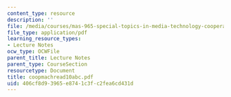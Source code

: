 ```yaml
---
content_type: resource
description: ''
file: /media/courses/mas-965-special-topics-in-media-technology-cooperative-machines-fall-2003/406cf8d93965e8741c3fc2fea6cd431d_coopmachread10abc.pdf
file_type: application/pdf
learning_resource_types:
- Lecture Notes
ocw_type: OCWFile
parent_title: Lecture Notes
parent_type: CourseSection
resourcetype: Document
title: coopmachread10abc.pdf
uid: 406cf8d9-3965-e874-1c3f-c2fea6cd431d
---
```

